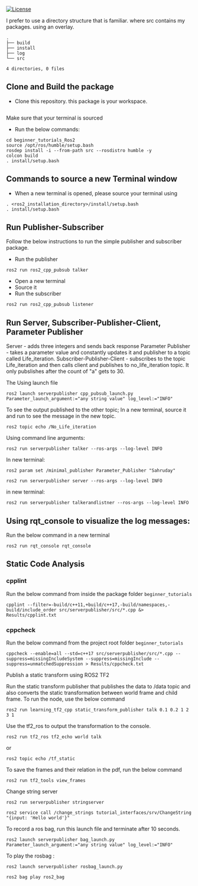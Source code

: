 
[![License](https://img.shields.io/badge/License-Apache_2.0-blue.svg)](https://opensource.org/licenses/Apache-2.0)

I prefer to use a directory structure that is familiar. where src contains my packages. using an overlay. 
```
.
├── build
├── install
├── log
└── src

4 directories, 0 files
```
## Clone and Build the package
- Clone this repository. this package is your workspace.
```

```
Make sure that your terminal is sourced
- Run the below commands:
```
cd beginner_tutorials_Ros2
source /opt/ros/humble/setup.bash
rosdep install -i --from-path src --rosdistro humble -y
colcon build
. install/setup.bash
```

## Commands to source a new Terminal window
- When a new terminal is opened, please source your terminal using
```
. <ros2_installation_directory>/install/setup.bash
. install/setup.bash
```

## Run Publisher-Subscriber
Follow the below instructions to run the simple publisher and subscriber package.
- Run the publisher
```
ros2 run ros2_cpp_pubsub talker
```
- Open a new terminal
- Source it
- Run the subscriber
```
ros2 run ros2_cpp_pubsub listener
```

## Run Server, Subscriber-Publisher-Client, Parameter Publisher

Server - adds three integers and sends back response
Parameter Publisher - takes a parameter value and constantly updates it and publisher to a topic called Life_iteration.
Subscriber-Publisher-Client - subscribes to the topic Life_iteration and then calls client and publishes to no_life_iteration topic. It only pubslishes after the count of "a" gets to 30.

The 
Using launch file
```
ros2 launch serverpublisher cpp_pubsub_launch.py Parameter_launch_argument:="any string value" log_level:="INFO"
```
To see the output published to the other topic; In a new terminal, source it and run to see the message in the new topic.
```
ros2 topic echo /No_Life_iteration
```

Using command line arguments:
```
ros2 run serverpublisher talker --ros-args --log-level INFO
```
In new terminal:
```
ros2 param set /minimal_publisher Parameter_Publisher "Sahruday"
```

```
ros2 run serverpublisher server --ros-args --log-level INFO
```
in new terminal:
```
ros2 run serverpublisher talkerandlistner --ros-args --log-level INFO
```

## Using rqt_console to visualize the log messages:
Run the below command in a new terminal
```
ros2 run rqt_console rqt_console
```


## Static Code Analysis
### cpplint
Run the below command from inside the package folder `beginner_tutorials`
```
cpplint --filter=-build/c++11,+build/c++17,-build/namespaces,-build/include_order src/serverpublisher/src/*.cpp &> Results/cpplint.txt
```
### cppcheck
Run the below command from the project root folder `beginner_tutorials`
```
cppcheck --enable=all --std=c++17 src/serverpublisher/src/*.cpp --suppress=missingIncludeSystem --suppress=missingInclude --suppress=unmatchedSuppression > Results/cppcheck.txt
```

Publish a static transform using ROS2 TF2

Run the static transform publisher that publishes the data to /data topic and also converts the static transformation between world frame and child frame.
To run the node, use the below command
```
ros2 run learning_tf2_cpp static_transform_publisher talk 0.1 0.2 1 2 3 1
```

Use the tf2_ros to output the transformation to the console.

```
ros2 run tf2_ros tf2_echo world talk
```
or 
```
ros2 topic echo /tf_static
```
To save the frames and their relation in the pdf, run the below command

```
ros2 run tf2_tools view_frames
```

Change string server 
```
ros2 run serverpublisher stringserver

```
```
ros2 service call /change_strings tutorial_interfaces/srv/ChangeString "{input: 'Hello world'}"
```

To record a ros bag, run this launch file and terminate after 10 seconds.
```
ros2 launch serverpublisher bag_launch.py Parameter_launch_argument:="any string value" log_level:="INFO"
```

To play the rosbag :

```
ros2 launch serverpublisher rosbag_launch.py
```
```
ros2 bag play ros2_bag
```

